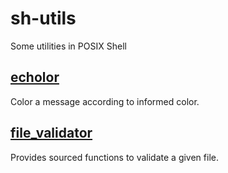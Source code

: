 # sh-utils
Some utilities in POSIX Shell

## [echolor](./echolor)
Color a message according to informed color.

## [file_validator](./file_validator)
Provides sourced functions to validate a given file.
